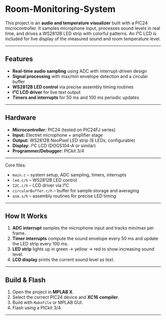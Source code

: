 # Room-Monitoring-System
This project is an **audio and temperature visualizer** built with a PIC24 microcontroller. It samples microphone input, processes sound levels in real time, and drives a WS2812B LED strip with colorful patterns. An I²C LCD is included for live display of the measured sound and room temperature level.  

---

## Features
- **Real-time audio sampling** using ADC with interrupt-driven design  
- **Signal processing** with max/min envelope detection and a circular buffer  
- **WS2812B LED control** via precise assembly timing routines  
- **I²C LCD driver** for live text output  
- **Timers and interrupts** for 50 ms and 100 ms periodic updates  

---

## Hardware
- **Microcontroller:** PIC24 (tested on PIC24FJ series)  
- **Input:** Electret microphone + amplifier stage  
- **Output:** WS2812B NeoPixel LED strip (8 LEDs, configurable)  
- **Display:** I²C LCD (DOGS104-A or similar)  
- **Programmer/Debugger:** PICkit 3/4  

---

Core files:
- `main.c` – system setup, ADC sampling, timers, interrupts  
- `led.c/h` – WS2812B LED control  
- `I2C.c/h` – LCD driver via I²C  
- `circularBuffer.c/h` – buffer for sample storage and averaging  
- `asm.s/h` – assembly routines for precise LED timing  

---

## How It Works
1. **ADC interrupt** samples the microphone input and tracks min/max per frame.  
2. **Timer interrupts** compute the sound envelope every 50 ms and update the LED strip every 100 ms.  
3. **LED strip** lights up in green → yellow → red to show increasing sound level.  
4. **LCD display** prints the current sound level as text.  

---

## Build & Flash
1. Open the project in **MPLAB X**.  
2. Select the correct PIC24 device and **XC16 compiler**.  
3. Build with `Makefile` or MPLAB GUI.  
4. Flash using a PICkit 3/4.  

---
